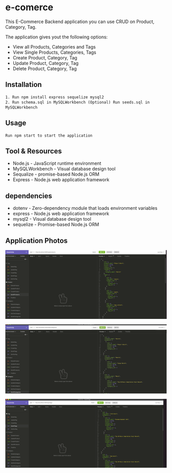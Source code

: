 # e-comerce

This E-Commerce Backend application you can use CRUD on Product, Category, Tag.

The application gives yout the following options:

   - View all Products, Categories and Tags
   - View Single Products, Categories, Tags
   - Create Product, Category, Tag
   - Update Product, Category, Tag
   - Delete Product, Category, Tag

## Installation

    1. Run npm install express sequelize mysql2
    2. Run schema.sql in MySQLWorkbench (Optional) Run seeds.sql in MySQLWorkbench

## Usage

    Run npm start to start the application


## Tool & Resources

- Node.js - JavaScript runtime environment
- MySQLWorkbench - Visual database design tool
- Sequalize -  promise-based Node.js ORM
- Express - Node.js web application framework

## dependencies

- dotenv -  Zero-dependency module that loads environment variables
- express - Node.js web application framework
- mysql2 - Visual database design tool
- sequelize - Promise-based Node.js ORM

## Application Photos

![alt text](https://raw.githubusercontent.com/Richardflores009/e-comerce/main/img/Screen%20Shot%202020-10-24%20at%2015.17.46.png "Top of webpage")

![alt text](https://raw.githubusercontent.com/Richardflores009/e-comerce/main/img/Screen%20Shot%202020-10-24%20at%2015.17.58.png "Top of webpage")

![alt text](https://raw.githubusercontent.com/Richardflores009/e-comerce/main/img/Screen%20Shot%202020-10-24%20at%2015.18.15.png "Top of webpage")

